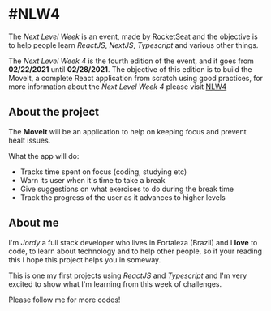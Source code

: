 #NLW4
===

The *Next Level Week* is an event, made by [RocketSeat](https://rocketseat.com.br/) and the objective is to help people learn *ReactJS*, *NextJS*, *Typescript* and various other things.

The *Next Level Week 4* is the fourth edition of the event, and it goes from **02/22/2021** until **02/28/2021**. The objective of this edition is to build the MoveIt, a complete React application from scratch using good practices, for more information about the *Next Level Week 4* please visit [NLW4](https://nextlevelweek.com/inscricao/4)


About the project
---

The **MoveIt** will be an application to help on keeping focus and prevent healt issues.

What the app will do:

* Tracks time spent on focus (coding, studying etc)
* Warn its user when it's time to take a break
* Give suggestions on what exercises to do during the break time
* Track the progress of the user as it advances to higher levels
 
About me
---

I'm *Jordy* a full stack developer who lives in Fortaleza (Brazil) and I **love** to code, to learn about technology and to help other people, so if your reading this I hope this project helps you in someway.

This is one my first projects using *ReactJS* and *Typescript* and I'm very excited to show what I'm learning from this week of challenges.

Please follow me for more codes!
